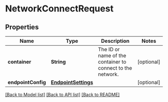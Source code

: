 # NetworkConnectRequest

## Properties
Name | Type | Description | Notes
------------ | ------------- | ------------- | -------------
**container** | **String** | The ID or name of the container to connect to the network. | [optional] 
**endpointConfig** | [**EndpointSettings**](EndpointSettings.md) |  | [optional] 

[[Back to Model list]](../README.md#documentation-for-models) [[Back to API list]](../README.md#documentation-for-api-endpoints) [[Back to README]](../README.md)



